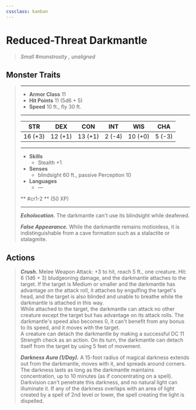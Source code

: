 ```yaml
---
cssclass: kanban
---
```


# Reduced-Threat Darkmantle
>*Small #monstrosity , unaligned*
## Monster Traits
>___
>- **Armor Class** 11
>- **Hit Points** 11 (5d6 + 5)
>- **Speed** 10 ft., fly 30 ft.
>___
>|STR|DEX|CON|INT|WIS|CHA|
>|:---:|:---:|:---:|:---:|:---:|:---:|
>|16 (+3)|12 (+1)|13 (+1)|2 (-4)|10 (+0)|5 (-3)|
>___
>- **Skills**
>	 - Stealth +1
>- **Senses**
>	 - blindsight 60 ft., passive Perception 10
>- **Languages**
>	 - —
>
> ** #cr1-2 ** (50 XP)
>___
>***Echolocation.*** The darkmantle can't use its blindsight while deafened.  
>
>***False Appearance.*** While the darkmantle remains motionless, it is indistinguishable from a cave formation such as a stalactite or stalagmite.  
>
## Actions
>***Crush.*** Melee Weapon Attack: +3 to hit, reach 5 ft., one creature. Hit: 6 (1d6 + 3) bludgeoning damage, and the darkmantle attaches to the target. If the target is Medium or smaller and the darkmantle has advantage on the attack roll, it attaches by engulfing the target's head, and the target is also blinded and unable to breathe while the darkmantle is attached in this way.  
>While attached to the target, the darkmantle can attack no other creature except the target but has advantage on its attack rolls. The darkmantle's speed also becomes 0, it can't benefit from any bonus to its speed, and it moves with the target.  
>A creature can detach the darkmantle by making a successful DC 11 Strength check as an action. On its turn, the darkmantle can detach itself from the target by using 5 feet of movement.  
>
>***Darkness Aura (1/Day).*** A 15-foot radius of magical darkness extends out from the darkmantle, moves with it, and spreads around corners. The darkness lasts as long as the darkmantle maintains concentration, up to 10 minutes (as if concentrating on a spell). Darkvision can't penetrate this darkness, and no natural light can illuminate it. If any of the darkness overlaps with an area of light created by a spell of 2nd level or lower, the spell creating the light is dispelled.
